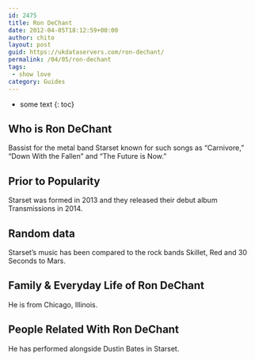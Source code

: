 ```yaml
---
id: 2475
title: Ron DeChant
date: 2012-04-05T18:12:59+00:00
author: chito
layout: post
guid: https://ukdataservers.com/ron-dechant/
permalink: /04/05/ron-dechant
tags:
 - show love
category: Guides
---
```


* some text
{: toc}
          
          
## Who is  Ron DeChant
                  
                  
                  
Bassist for the metal band Starset known for such songs as &#8220;Carnivore,&#8221; &#8220;Down With the Fallen&#8221; and &#8220;The Future is Now.&#8221;
                  
                
                
                
## Prior to Popularity 
                  
                  
                  
Starset was formed in 2013 and they released their debut album Transmissions in 2014.
                  
                
                
                
## Random data 
                  
                  
                  
Starset&#8217;s music has been compared to the rock bands Skillet, Red and 30 Seconds to Mars.
                  
                
                
                
## Family & Everyday Life of Ron DeChant
                  
                  
                  
He is from Chicago, Illinois.
                  
                
                
                
## People Related With  Ron DeChant
                  
                  
                  
He has performed alongside Dustin Bates in Starset.
                  
                
              
            
          
          
          
    
    
  
